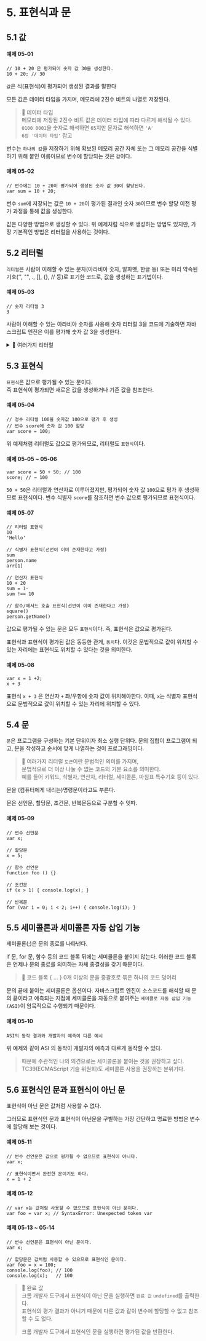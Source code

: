 # 5. 표현식과 문
## 5.1 값
#### 예제 05-01
```
// 10 + 20 은 평가되어 숫자 값 30을 생성한다.
10 + 20; // 30
```
`값`은 식(표현식)이 평가되어 생성된 결과를 말한다

모든 값은 데이터 타입을 가지며, 메모리에 2진수 비트의 나열로 저장된다.
> 📝 데이터 타입 <br>
> 메모리에 저장된 2진수 비트 값은 데이터 타입에 따라 다르게 해석될 수 있다.
> `0100 0001`을 숫자로 해석하면 `65`지만 문자로 해석하면 `'A'`   
> `6장 '데이터 타입'` 참고

변수는 `하나의 값`을 저장하기 위해 확보된 메모리 공간 자체 또는 
그 메모리 공간을 식별하기 위해 붙인 이름이므로
변수에 할당되는 것은 `값`이다.
#### 예제 05-02
```
// 변수에는 10 + 20이 평가되어 생성된 숫자 값 30이 할당된다.
var sum = 10 + 20;
```
변수 `sum`에 저장되는 값은 `10 + 20`이 평가된 결과인 숫자 `30`이므로
변수 할당 이전 평가 과정을 통해 값을 생성한다.

값은 다양한 방법으로 생성할 수 있다.
위 예제처럼 식으로 생성하는 방법도 있지만,
가장 기본적인 방법은 리터럴을 사용하는 것이다.

## 5.2 리터럴
`리터럴`은 사람이 이해할 수 있는 문자(아라비아 숫자, 알파벳, 한글 등) 
또는 미리 약속된 기호('', "", ., [], {}, // 등)로 표기한 코드로,
값을 생성하는 표기법이다.

#### 예제 05-03
```
// 숫자 리터럴 3
3
```
사람이 이해할 수 있는 아라비아 숫자를 사용해 숫자 리터럴 3을 코드에 기술하면 
자바스크립트 엔진은 이를 평가해 숫자 값 3을 생성한다.

<details>
  <summary> 📝 여러가지 리터럴 </summary>
  <div markdown="1">

> |리터럴|예시|비고|
> |---------------|---|---|
> |정수 리터럴||
> |부동소수점 리터럴||
> |2진수 리터럴||
> |8진수 리터럴||
> |16진수 리터럴||

  </div>
</details>

## 5.3 표현식
`표현식`은 값으로 평가될 수 있는 문이다.   
즉 표현식이 평가되면 새로운 값을 생성하거나 기존 값을 참조한다.

#### 예제 05-04
```
// 정수 리터럴 100을 숫자값 100으로 평가 후 생성 
// 변수 score에 숫자 값 100 할당
var score = 100;
```
위 예제처럼 리터럴도 값으로 평가되므로, 리터럴도 `표현식`이다.

#### 예제 05-05 ~ 05-06
```
var score = 50 + 50; // 100
score; // → 100
```
`50 + 50`은 리터럴과 연산자로 이루어졌지만, 평가되어 숫자 값 `100`으로 평가 후 생성하므로 표현식이다.
변수 식별자 `score`를 참조하면 변수 값으로 평가되므로 표현식이다.

#### 예제 05-07
```
// 리터럴 표현식
10
'Hello'

// 식별자 표현식(선언이 이미 존재한다고 가정)
sum
person.name
arr[1]

// 연산자 표현식
10 + 20
sum = 1-
sum !== 10

// 함수/메서드 호출 표현식(선언이 이미 존재한다고 가정)
square()
person.getName()
```
값으로 평가될 수 있는 문은 모두 `표현식`이다.
즉, 표현식은 값으로 평가된다.   

표현식과 표현식이 평가된 값은 동등한 관게, `동치`다.
이것은 문법적으로 값이 위치할 수 있는 자리에는 표현식도 위치할 수 있다는 것을 의미한다.

#### 예제 05-08
```
var x = 1 +2;
x + 3
```
표현식 `x + 3` 은 연산자 `+` 좌/우항에 숫자 값이 위치해야한다.
이때, `x`는 식별자 표현식으로 문법적으로 값이 위치할 수 있는 자리에 위치할 수 있다.

## 5.4 문
`문`은 프로그램을 구성하는 기본 단위이자 최소 실행 단위다.
문의 집합이 프로그램이 되고, 문을 작성하고 순서에 맞게 나열하는 것이 프로그래밍이다.

> 📝 여러가지 리터럴
> `토큰`이란 문법적인 의미를 가지며,   
> 문법적으로 더 이상 나눌 수 없는 코드의 기본 요소를 의미한다.   
> 예를 들어 키워드, 식별자, 연산자, 리터럴, 세미콜론, 마침표 특수기호 등이 있다.

문을 (컴퓨터에게 내리는)명령문이라고도 부른다.

문은 선언문, 할당문, 조건문, 반복문등으로 구분할 수 잇따.
#### 예제 05-09
```
// 변수 선언문
var x;

// 할당문
x = 5;

// 함수 선언문
function foo () {}

// 조건문
if (x > 1) { console.log(x); }

// 반복문
for (var i = 0; i < 2; i++) { console.log(i); }
```

## 5.5 세미콜론과 세미콜론 자동 삽입 기능
세미콜론(;)은 문의 종료를 나타낸다.

if 문, for 문, 함수 등의 코드 블록 뒤에는 세미콜론을 붙이지 않는다.
이러한 코드 블록은 언제나 문의 종료를 의미하는 자체 종결성을 갖기 때문이다.

> 📝 코드 블록 { ... }
> 0개 이상의 문을 중괄호로 묶은 하나의 코드 덩어리

문의 끝에 붙이는 세미콜론은 옵션이다.
자바스크립트 엔진이 소스코드를 해석할 때 
문의 끝이라고 예측되는 지점에 세미콜론을 자동으로 붙여주는
`세미콜로 자동 삽입 기능(ASI)`이 암묵적으로 수행되기 때문이다.

#### 예제 05-10
```
ASI의 동작 결과와 개발자의 예측이 다른 예시
```
위 예제와 같이 ASI 의 동작이 개발자의 예측과 다르게 동작할 수 있다.
> 때문에 주관적인 나의 의견으로는 세미콜론을 붙이는 것을 권장하고 싶다.
> TC39(ECMAScript 기술 위원회)도 세미콜론 사용을 권장하는 분위기다.

## 5.6 표현식인 문과 표현식이 아닌 문
표현식이 아닌 문은 값처럼 사용할 수 없다.

그러므로 표현식인 문과 표현식이 아닌문을 
구별하는 가장 간단하고 명료한 방법은 변수에 할당해 보는 것이다.

#### 예제 05-11
```
// 변수 선언문은 값으로 평가될 수 없으므로 표현식이 아니다.
var x;

// 표현식이면서 완전한 문이기도 하다.
x = 1 + 2
```

#### 예제 05-12
```
// var x는 값처럼 사용할 수 없으므로 표현식이 아닌 문이다.
var foo = var x; // SyntaxError: Unexpected token var
```

#### 예제 05-13 ~ 05-14
```
// 변수 선언문은 표현식이 아닌 문이다.
var x;

// 할당문은 값처럼 사용할 수 있으므로 표현식인 문이다.
var foo = x = 100;
console.log(foo); // 100
console.log(x);   // 100
```

> 📝 완료 값 <br>
> 크롬 개발자 도구에서 표현식이 아닌 문을 실행하면 `완료 값` `undefined`를 출력한다.   
> 표현식의 평가 결과가 아니기 때문에 다른 값과 같이 변수에 할당할 수 없고 참조할 수 도 없다.   
> 
> 크롬 개발자 도구에서 표현식인 문을 실행하면 평가된 값을 반환한다.